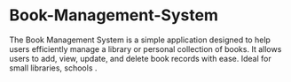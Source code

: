 # Book-Management-System


The Book Management System is a simple application designed to help users efficiently manage a library or personal collection of books. It allows users to add, view, update, and delete book records with ease. Ideal for small libraries, schools . 
